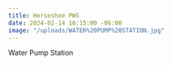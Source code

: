```yaml
---
title: Horseshoe PWS
date: 2024-02-14 16:15:00 -06:00
image: "/uploads/WATER%20PUMP%20STATION.jpg"
---
```


Water Pump Station
